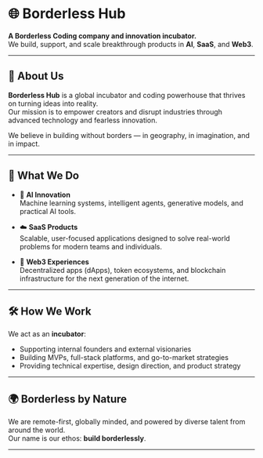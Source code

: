 # 🌐 Borderless Hub

**A Borderless Coding company and innovation incubator.**  
We build, support, and scale breakthrough products in **AI**, **SaaS**, and **Web3**.

---

## 🚀 About Us

**Borderless Hub** is a global incubator and coding powerhouse that thrives on turning ideas into reality.  
Our mission is to empower creators and disrupt industries through advanced technology and fearless innovation.

We believe in building without borders — in geography, in imagination, and in impact.

---

## 🧠 What We Do

- 🤖 **AI Innovation**  
  Machine learning systems, intelligent agents, generative models, and practical AI tools.

- ☁️ **SaaS Products**  
  Scalable, user-focused applications designed to solve real-world problems for modern teams and individuals.

- 🔗 **Web3 Experiences**  
  Decentralized apps (dApps), token ecosystems, and blockchain infrastructure for the next generation of the internet.

---

## 🛠️ How We Work

We act as an **incubator**:  
- Supporting internal founders and external visionaries  
- Building MVPs, full-stack platforms, and go-to-market strategies  
- Providing technical expertise, design direction, and product strategy

---

## 🌍 Borderless by Nature

We are remote-first, globally minded, and powered by diverse talent from around the world.  
Our name is our ethos: **build borderlessly**.

---
